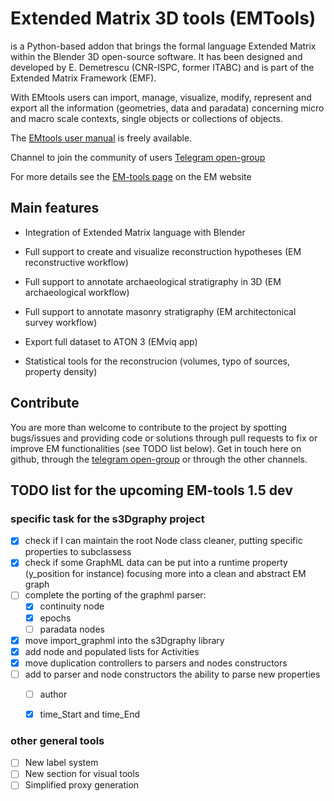# Extended Matrix 3D tools (EMTools)

is a Python-based addon that brings the formal language Extended Matrix within the Blender 3D open-source software. It has been designed and developed by E. Demetrescu (CNR-ISPC, former ITABC) and is part of the Extended Matrix Framework (EMF).

With EMtools users can import, manage, visualize, modify, represent and export all the information (geometries, data and paradata) concerning micro and macro scale contexts, single objects or collections of objects.

The [EMtools user manual](https://docs.extendedmatrix.org/projects/EM-tools/en/latest/) is freely available.

Channel to join the community of users [Telegram open-group](https%3A%2F%2Ft.me%2FUserGroupEM&sa=D&sntz=1&usg=AOvVaw2i0GwLjFfh3axOAltYyvlR)

For more details see the [EM-tools page](https://www.extendedmatrix.org/em-framework/emtools) on the EM website

## Main features

* Integration of Extended Matrix language with Blender

* Full support to create and visualize reconstruction hypotheses (EM reconstructive workflow)

* Full support to annotate archaeological stratigraphy in 3D (EM archaeological workflow)

* Full support to annotate masonry stratigraphy (EM architectonical survey workflow)

* Export full dataset to ATON 3 (EMviq app)

* Statistical tools for the reconstrucion (volumes, typo of sources, property density)

## Contribute

You are more than welcome to contribute to the project by spotting bugs/issues and providing code or solutions through pull requests to fix or improve EM functionalities (see TODO list below). Get in touch here on github, through the [telegram open-group](https://t.me/UserGroupEM) or through the other channels.

## TODO list for the upcoming EM-tools 1.5 dev

### specific task for the s3Dgraphy project

* [x] check if I can maintain the root Node class cleaner, putting specific properties to subclassess
* [x] check if some GraphML data can be put into a runtime property (y_position for instance) focusing more into a clean and abstract EM graph
* [ ] complete the porting of the graphml parser:
  * [x] continuity node
  * [x] epochs
  * [ ] paradata nodes
* [x] move import_graphml into the s3Dgraphy library
* [x] add node and populated lists for Activities
* [x] move duplication controllers to parsers and nodes constructors
* [ ] add to parser and node constructors the ability to parse new properties 
  * [ ] author
  * [x] time_Start and time_End


### other general tools

* [ ] New label system
* [ ] New section for visual tools
* [ ] Simplified proxy generation
